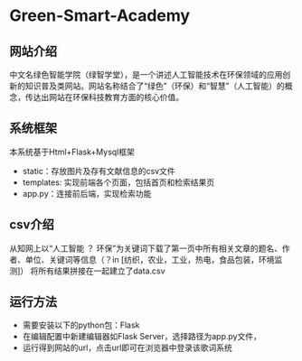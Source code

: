 # Green-Smart-Academy 
  
## 网站介绍
中文名绿色智能学院（绿智学堂），是一个讲述人工智能技术在环保领域的应用创新的知识普及类网站。网站名称结合了“绿色”（环保）和“智慧”（人工智能）的概念，传达出网站在环保科技教育方面的核心价值。

## 系统框架
本系统基于Html+Flask+Mysql框架
- static：存放图片及存有文献信息的csv文件
- templates: 实现前端各个页面，包括首页和检索结果页
- app.py：连接前后端，实现检索功能

## csv介绍
从知网上以“人工智能 ？ 环保”为关键词下载了第一页中所有相关文章的题名、作者、单位、关键词等信息（？in [纺织，农业，工业，热电，食品包装，环境监测]）
将所有结果拼接在一起建立了data.csv

## 运行方法
- 需要安装以下的python包：Flask
- 在编辑配置中新建编辑器如Flask Server，选择路径为app.py文件，
- 运行得到网站的url，点击url即可在浏览器中登录该歌词系统
